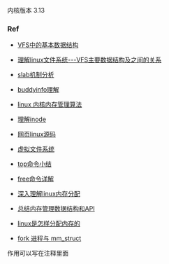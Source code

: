 内核版本 3.13



### Ref

- [VFS中的基本数据结构](http://edsionte.com/techblog/archives/1984)
- [理解linux文件系统---VFS主要数据结构及之间的关系](https://www.cnblogs.com/zhouqi0505/p/10572123.html)
- [slab机制分析](https://www.jianshu.com/p/95d68389fbd1)
- [buddyinfo理解](https://www.cnblogs.com/muahao/p/6497411.html)
- [linux 内核内存管理算法](https://zhuanlan.zhihu.com/p/36140017)
- [理解inode](https://www.ruanyifeng.com/blog/2011/12/inode.html)
- [网页linux源码](https://elixir.bootlin.com/linux/v3.13.1/source)
- [虚拟文件系统](https://juejin.im/post/6844903664927145997)
- [top命令小结](https://www.jianshu.com/p/a6e96c102881)
- [free命令详解](https://www.cnblogs.com/ultranms/p/9254160.html)
- [深入理解linux内存分配](https://www.cnblogs.com/alantu2018/p/9177356.html)
- [总结内存管理数据结构和API](https://www.cnblogs.com/arnoldlu/p/8335568.html)
- [linux是怎样分配内存的](https://juejin.im/post/6844903933790388238)

- [fork 进程与 mm_struct](https://www.cnblogs.com/muahao/p/7462611.html)



作用可以写在注释里面